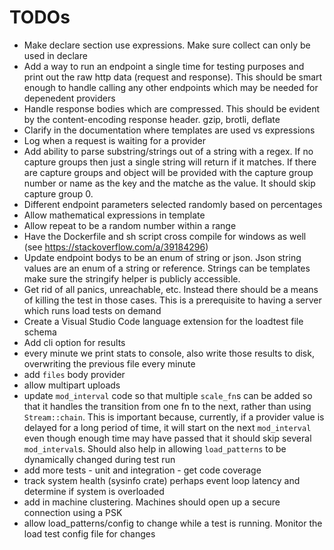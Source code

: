 # TODOs
- Make declare section use expressions. Make sure collect can only be used in declare
- Add a way to run an endpoint a single time for testing purposes and print out the raw http data (request and response). This should be smart enough to handle calling any other endpoints which may be needed for depenedent providers
- Handle response bodies which are compressed. This should be evident by the content-encoding response header. gzip, brotli, deflate
- Clarify in the documentation where templates are used vs expressions
- Log when a request is waiting for a provider
- Add ability to parse substring/strings out of a string with a regex. If no capture groups then just a single string will return if it matches. If there are capture groups and object will be provided with the capture group number or name as the key and the matche as the value. It should skip capture group 0.
- Different endpoint parameters selected randomly based on percentages
- Allow mathematical expressions in template
- Allow repeat to be a random number within a range
- Have the Dockerfile and sh script cross compile for windows as well (see https://stackoverflow.com/a/39184296)
- Update endpoint bodys to be an enum of string or json. Json string values are an enum of a string or reference. Strings can be templates make sure the stringify helper is publicly accessible.
- Get rid of all panics, unreachable, etc. Instead there should be a means of killing the test in those cases. This is a prerequisite to having a server which runs load tests on demand
- Create a Visual Studio Code language extension for the loadtest file schema
- Add cli option for results
- every minute we print stats to console, also write those results to disk, overwriting the previous file every minute
- add `files` body provider
- allow multipart uploads
- update `mod_interval` code so that multiple `scale_fn`s can be added so that it handles the transition from one fn to the next, rather than using `Stream::chain`. This is important because, currently, if a provider value is delayed for a long period of time, it will start on the next `mod_interval` even though enough time may have passed that it should skip several `mod_interval`s. Should also help in allowing `load_patterns` to be dynamically changed during test run
- add more tests - unit and integration - get code coverage
- track system health (sysinfo crate) perhaps event loop latency and determine if system is overloaded
- add in machine clustering. Machines should open up a secure connection using a PSK
- allow load_patterns/config to change while a test is running. Monitor the load test config file for changes